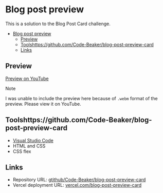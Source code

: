 # Blog post preview

This is a solution to the Blog Post Card challenge.

- [Blog post preview](#blog-post-preview)
  - [Preview](#preview)
  - [Toolshttps://github.com/Code-Beaker/blog-post-preview-card](#toolshttpsgithubcomcode-beakerblog-post-preview-card)
  - [Links](#links)

## Preview

[Preview on YouTube](https://youtu.be/SCWQWYPTuUY)

> [!NOTE]
> I was unable to include the preview here because of `.webm` format of the preview. Please view it on YouTube.

## Toolshttps://github.com/Code-Beaker/blog-post-preview-card

- [Visual Studio Code](https://code.visualstudio.com)
- HTML and CSS
- CSS flex

## Links

- Repository URL: [gtithub/Code-Beaker/blog-post-preview-card](https://github.com/Code-Beaker/blog-post-preview-card)
- Vercel deployment URL: [vercel.com/blog-post-preview-card](https://blog-post-preview-card.vercel.app/)
